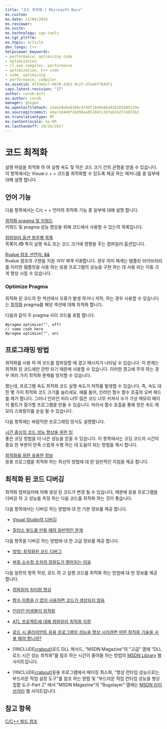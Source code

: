 ```yaml
---
title: "코드 최적화 | Microsoft Docs"
ms.custom: 
ms.date: 11/04/2016
ms.reviewer: 
ms.suite: 
ms.technology: cpp-tools
ms.tgt_pltfrm: 
ms.topic: article
dev_langs: C++
helpviewer_keywords:
- performance, optimizing code
- optimization
- cl.exe compiler, performance
- optimization, C++ code
- code, optimizing
- performance, compiler
ms.assetid: 4f33e6c7-9870-43b3-9c2f-d7e44f764971
caps.latest.revision: "17"
author: corob-msft
ms.author: corob
manager: ghogen
ms.openlocfilehash: a3da29e9a0269c4748f10d9e8ba926103305239e
ms.sourcegitcommit: ebec1d449f2bd98aa851667c2bfeb7e27ce657b2
ms.translationtype: MT
ms.contentlocale: ko-KR
ms.lasthandoff: 10/24/2017
---
```

# <a name="optimizing-your-code"></a>코드 최적화
실행 파일을 최적화 하 여 실행 속도 및 작은 코드 크기 간의 균형을 얻을 수 있습니다. 이 항목에서는 Visual c + + 코드를 최적화할 수 있도록 제공 하는 메커니즘 중 일부에 대해 설명 합니다.  
  
## <a name="language-features"></a>언어 기능  
 다음 항목에서는 C/c + + 언어의 최적화 기능 중 일부에 대해 설명 합니다.  
  
 [최적화 pragma 및 키워드](../../build/reference/optimization-pragmas-and-keywords.md)  
 키워드 및 pragma 성능 향상을 위해 코드에서 사용할 수 있는의 목록입니다.  
  
 [컴파일러 옵션 범주별 목록](../../build/reference/compiler-options-listed-by-category.md)  
 목록이 **/O** 특히 실행 속도 또는 코드 크기에 영향을 주는 컴파일러 옵션입니다.  
  
 [Rvalue 참조 선언자: &&](../../cpp/rvalue-reference-declarator-amp-amp.md)  
 Rvalue 참조의 구현을 지원 *의미 체계 이동*합니다. 경우 의미 체계는 템플릿 라이브러리를 이러한 템플릿을 사용 하는 응용 프로그램의 성능을 구현 하는 데 사용 되는 이동 크게 향상 시킬 수 있습니다.  
  
### <a name="the-optimize-pragma"></a>Optimize Pragma  
 최적화 된 코드의 한 섹션에서 오류가 발생 하거나 저하, 하는 경우 사용할 수 있습니다는 [최적화](../../preprocessor/optimize.md) pragma를 해당 섹션에 대해 최적화 합니다.  
  
 다음과 같이 두 pragma 사이 코드를 포함 합니다.  
  
```  
#pragma optimize("", off)  
// some code here   
#pragma optimize("", on)  
```  
  
## <a name="programming-practices"></a>프로그래밍 방법  
 최적화를 사용 하 여 코드를 컴파일할 때 경고 메시지가 나타날 수 있습니다. 이 문제는 최적화 된 코드에만 관련 되기 때문에 사용할 수 있습니다. 이러한 경고에 주의 하는 경우 여러 가지 최적화 문제를 방지할 수 있습니다.  
  
 했는데, 프로그램 속도 최적화 코드 실행 속도가 저하를 발생할 수 있습니다. 즉, 속도 대 한 몇 가지 최적화 코드 크기를 늘리세요. 예를 들어, 인라인 함수 함수 호출의 오버 헤드를 제거 합니다. 그러나 인라인 처리 너무 많은 코드 너무 커져서 수가 가상 메모리 페이지 폴트가 증가할 프로그램을 만들 수 있습니다. 따라서 함수 호출을 통해 얻은 속도 메모리 스와핑이를 손실 될 수 있습니다.  
  
 다음 항목에는 바람직한 프로그래밍 방식도 설명합니다.  
  
 [시간 중심의 코드 성능 향상을 위한 팁](../../build/reference/tips-for-improving-time-critical-code.md)  
 좋은 코딩 방법을 더 나은 성능을 얻을 수 있습니다. 이 항목에서는 코딩 코드의 시간이 중요 한 부분이 만족 스럽게 수행 하는 데 도움이 되는 방법을 제시 합니다.  
  
 [최적화를 위한 유용한 정보](../../build/reference/optimization-best-practices.md)  
 응용 프로그램을 최적화 하는 최선의 방법에 대 한 일반적인 지침을 제공 합니다.  
  
## <a name="debugging-optimized-code"></a>최적화 된 코드 디버깅  
 최적화 컴파일러에 의해 생성 된 코드가 변경 될 수 있습니다, 때문에 응용 프로그램을 디버깅 하 고 성능을 측정 하는 다음 코드를 최적화 하는 것이 좋습니다.  
  
 다음 항목에서는 디버깅 하는 방법에 대 한 기본 정보를 제공 합니다.  
  
-   [Visual Studio의 디버깅](/visualstudio/debugger/debugging-in-visual-studio)  
  
-   [릴리스 빌드를 만들 때의 일반적인 문제](../../build/reference/common-problems-when-creating-a-release-build.md)  
  
 다음 항목을 디버깅 하는 방법에 대 한 고급 정보를 제공 합니다.  
  
-   [방법: 최적화된 코드 디버그](/visualstudio/debugger/how-to-debug-optimized-code)  
  
-   [부동 소수점 숫자의 정밀도가 떨어지는 이유](../../build/reference/why-floating-point-numbers-may-lose-precision.md)  
  
 다음 일련의 항목 작성, 로드 하 고 실행 코드를 최적화 하는 방법에 대 한 정보를 제공 합니다.  
  
-   [컴파일러 처리량 향상](../../build/reference/improving-compiler-throughput.md)  
  
-   [함수 이름을 () 없이 사용하면 코드가 생성되지 않음](../../build/reference/using-function-name-without-parens-produces-no-code.md)  
  
-   [인라인 어셈블리 최적화](../../assembler/inline/optimizing-inline-assembly.md)  
  
-   [ATL 프로젝트에 대해 컴파일러 최적화 지정](../../atl/reference/specifying-compiler-optimization-for-an-atl-project.md)  
  
-   [로드 시 클라이언트 응용 프로그램의 성능을 향상 시키려면 어떤 최적화 기술을 사용 해야 합니까?](../../build/dll-frequently-asked-questions.md#mfc_optimization)  
  
-   [!INCLUDE[crabout](../../build/reference/includes/crabout_md.md)]로드 DLL 메서드, "MSDN Magazine"의 "고급" 열에 "DLL 로드 시간 성능 최적화"를 참조 하는 시간이 줄어들 하는 방법의 [MSDN Library](http://go.microsoft.com/fwlink/?linkid=556) 웹 사이트입니다.  
  
-   [!INCLUDE[crabout](../../build/reference/includes/crabout_md.md)]응용 프로그램에서 페이징 최소화, "향상 런타임 성능으로는 부드러운 작업 설정 도구"를 참조 하는 방법 및 "부드러운 작업 런타임 성능을 향상 집합 도구-Part 2" 에서 "MSDN Magazine"의 "Bugslayer" 열에는 [MSDN 라이브러리](http://go.microsoft.com/fwlink/?linkid=556) 웹 사이트입니다.  
  
## <a name="see-also"></a>참고 항목  
 [C/C++ 빌드 참조](../../build/reference/c-cpp-building-reference.md)